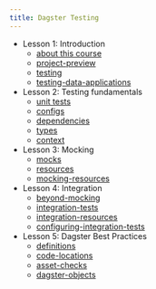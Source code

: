 ```yaml
---
title: Dagster Testing
---
```


- Lesson 1: Introduction
  - [about this course](/dagster-testing/lesson-1/about-this-course)
  - [project-preview](/dagster-testing/lesson-1/project-preview)
  - [testing](/dagster-testing/lesson-1/testing)
  - [testing-data-applications](/dagster-testing/lesson-1/testing-data-applications)
- Lesson 2: Testing fundamentals
  - [unit tests](/dagster-testing/lesson-2/unit-tests)
  - [configs](/dagster-testing/lesson-2/configs)
  - [dependencies](/dagster-testing/lesson-2/dependencies)
  - [types](/dagster-testing/lesson-2/types)
  - [context](/dagster-testing/lesson-2/context)
- Lesson 3: Mocking
  - [mocks](/dagster-testing/lesson-3/mocks)
  - [resources](/dagster-testing/lesson-3/resources)
  - [mocking-resources](/dagster-testing/lesson-3/mocking-resources)
- Lesson 4: Integration
  - [beyond-mocking](/dagster-testing/lesson-4/beyond-mocking)
  - [integration-tests](/dagster-testing/lesson-4/integration-tests)
  - [integration-resources](/dagster-testing/lesson-4/integration-resources)
  - [configuring-integration-tests](/dagster-testing/lesson-4/configuring-integration-tests)
- Lesson 5: Dagster Best Practices
  - [definitions](/dagster-testing/lesson-5/definitions)
  - [code-locations](/dagster-testing/lesson-5/code-locations)
  - [asset-checks](/dagster-testing/lesson-5/asset-checks)
  - [dagster-objects](/dagster-testing/lesson-5/dagster-objects)